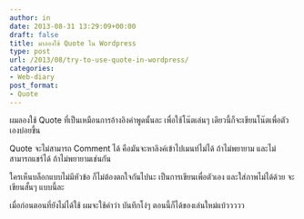 ```yaml
---
author: in
date: 2013-08-31 13:29:09+00:00
draft: false
title: มาลองใช้ Quote ใน Wordpress
type: post
url: /2013/08/try-to-use-quote-in-wordpress/
categories:
- Web-diary
post_format:
- Quote
---
```


ผมลองใช้ Quote ที่เป็นเหมือนการอ้างอิงคำพูดนั้นละ เพื่อใช้โน๊ตเล่นๆ เดียวนี้ก็จะเขียนโน๊ตเพื่อตัวเองบ่อยขึ้น

Quote จะไม่สามารถ Comment ได้ คือมันจะหาลิงค์เข้าไปเมนท์ไม่ได้ ถ้าไม่พยายาม และไม่สามารถแชร์ได้ ถ้าไม่พยายามเช่นกัน

ใครเห็นบล็อกแบบไม่มีหัวข้อ ก็ไม่ต้องตกใจกันไปนะ เป็นการเขียนเพื่อตัวเอง และใส่ภาพไม่ได้ด้วย จะเขียนสั้นๆ แบบนี้ละ

เมื่อก่อนตอนที่ยังไม่ได้ใช้ ผมจะใช้คำว่า บันทึกโง่ๆ ตอนนี้ก็ได้ของเล่นใหม่แบ้ววววว
